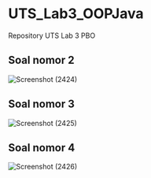 # UTS_Lab3_OOPJava
Repository UTS Lab 3 PBO

## Soal nomor 2
![Screenshot (2424)](https://user-images.githubusercontent.com/127910645/236642690-b563bd08-05a5-43f1-bf4c-0fb533b37e2b.png)

## Soal nomor 3
![Screenshot (2425)](https://user-images.githubusercontent.com/127910645/236642693-0d0a6608-5284-46d4-a7fc-eca938700701.png)

## Soal nomor 4
![Screenshot (2426)](https://user-images.githubusercontent.com/127910645/236642695-276aedf3-12b3-4d5e-b72a-51063f361baf.png)
